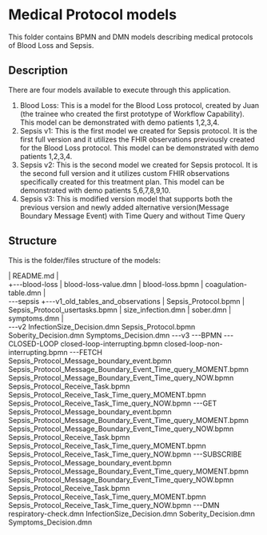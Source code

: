 # Medical Protocol models
This folder contains BPMN and DMN models describing medical protocols of Blood Loss and Sepsis.

## Description  
There are four models available to execute through this application. 
1) Blood Loss: This is a model for the Blood Loss protocol, created by Juan (the trainee who created the first prototype of Workflow Capability). 
This model can be demonstrated with demo patients 1,2,3,4.  
2) Sepsis v1: This is the first model we created for Sepsis protocol. It is the first full version and it utilizes the FHIR observations previously created for 
the Blood Loss protocol. This model can be demonstrated with demo patients 1,2,3,4.  
3) Sepsis v2: This is the second model we created for Sepsis protocol. It is the second full version and it utilizes custom FHIR observations specifically created for this
treatment plan. This model can be demonstrated with demo patients 5,6,7,8,9,10.  
4) Sepsis v3: This is modified version model that supports both the previous version and newly added alternative version(Message Boundary Message Event) with Time Query and without Time Query
## Structure  
This is the folder/files structure of the models:  

|   README.md
|   
+---blood-loss
|       blood-loss-value.dmn
|       blood-loss.bpmn
|       coagulation-table.dmn
|       
\---sepsis
    +---v1_old_tables_and_observations
    |       Sepsis_Protocol.bpmn
    |       Sepsis_Protocol_usertasks.bpmn
    |       size_infection.dmn
    |       sober.dmn
    |       symptoms.dmn
    |       
    \---v2
            InfectionSize_Decision.dmn
            Sepsis_Protocol.bpmn
            Soberity_Decision.dmn
            Symptoms_Decision.dmn
    \---v3
        \---BPMN
            \---CLOSED-LOOP
                    closed-loop-interrupting.bpmn
                    closed-loop-non-interrupting.bpmn
            \---FETCH
                    Sepsis_Protocol_Message_boundary_event.bpmn
                    Sepsis_Protocol_Message_Boundary_Event_Time_query_MOMENT.bpmn
                    Sepsis_Protocol_Message_Boundary_Event_Time_query_NOW.bpmn
                    Sepsis_Protocol_Receive_Task.bpmn
                    Sepsis_Protocol_Receive_Task_Time_query_MOMENT.bpmn
                    Sepsis_Protocol_Receive_Task_Time_query_NOW.bpmn
            \---GET
                    Sepsis_Protocol_Message_boundary_event.bpmn
                    Sepsis_Protocol_Message_Boundary_Event_Time_query_MOMENT.bpmn
                    Sepsis_Protocol_Message_Boundary_Event_Time_query_NOW.bpmn
                    Sepsis_Protocol_Receive_Task.bpmn
                    Sepsis_Protocol_Receive_Task_Time_query_MOMENT.bpmn
                    Sepsis_Protocol_Receive_Task_Time_query_NOW.bpmn
            \---SUBSCRIBE
                    Sepsis_Protocol_Message_boundary_event.bpmn
                    Sepsis_Protocol_Message_Boundary_Event_Time_query_MOMENT.bpmn
                    Sepsis_Protocol_Message_Boundary_Event_Time_query_NOW.bpmn
                    Sepsis_Protocol_Receive_Task.bpmn
                    Sepsis_Protocol_Receive_Task_Time_query_MOMENT.bpmn
                    Sepsis_Protocol_Receive_Task_Time_query_NOW.bpmn
        \---DMN
                respiratory-check.dmn
                InfectionSize_Decision.dmn
                Soberity_Decision.dmn
                Symptoms_Decision.dmn